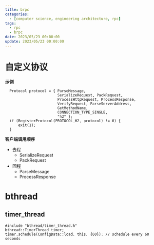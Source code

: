 ```yaml
---
title: brpc
categories: 
  - [computer science, engineering architecture, rpc]
tags:
  - rpc
  - brpc
date: 2023/05/23 00:00:00
update: 2023/05/23 00:00:00
---
```


# 自定义协议

**示例**

```shell
  Protocol protocol = { ParseMessage,
                        SerializeRequest, PackRequest,
                        ProcessHttpRequest, ProcessResponse,
                        VerifyRequest, ParseServerAddress,
                        GetMethodName,
                        CONNECTION_TYPE_SINGLE,
                        "h2" };
  if (RegisterProtocol(PROTOCOL_H2, protocol) != 0) {
      exit(1);
  }
```

**客户端调用顺序**

- 去程
  - SerializeRequest
  - PackRequest
- 回程
  - ParseMessage
  - ProcessResponse

# bthread

## timer_thread

```shell
#include "bthread/timer_thread.h"
bthread::TimerThread timer;
timer.schedule(ConfigData::load, this, {60}); // schedule every 60 seconds
```

